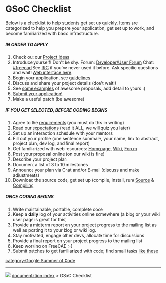 # GSoC Checklist
Below is a checklist to help students get set up quickly. Items are categorized to help you prepare your application, get set up to work, and become familiarized with basic infrastructure.

##### **IN ORDER TO APPLY** 

1.  Check out our [Project Ideas](Google_Summer_of_Code_2023#Implementation_Ideas.md)
2.  Introduce yourself! Don\'t be shy. Forum: [Developer/User Forum](http://forum.freecad.org) Chat: [#freecad](irc://irc.libera.chat/#freecad) See [IRC](https://brlcad.org/wiki/IRC) if you\'ve never used it before. Ask specific questions and wait! [Web interface here](http://web.libera.chat/#freecad).
3.  Begin your application, see [guidelines](https://brlcad.org/wiki/Summer_of_Code/Application_Guidelines)
4.  Discuss and share your project details (don\'t wait!)
5.  See [some examples](https://brlcad.org/wiki/Google_Summer_of_Code/2013) of awesome proposals, add detail to yours :)
6.  [Submit your application!](https://summerofcode.withgoogle.com/)
7.  Make a useful patch (be awesome)

##### **IF YOU GET SELECTED, BEFORE CODING BEGINS** 

1.  Agree to the [requirements](https://brlcad.org/wiki/Summer_of_Code/Acceptance) (you must do this in writing)
2.  Read our [expectations](https://brlcad.org/wiki/Summer_of_Code/Expectations) (read it ALL, we will quiz you later)
3.  Set up an interaction schedule with your mentors
4.  Fill out your profile (one sentence summary, your name, link to abstract, project plan, dev log, and final report)
5.  Get familiarized with web resources: [Homepage](https://freecad.org), [Wiki](https://wiki.freecad.org), [Forum](https://forum.freecad.org)
6.  Post your proposal online (on our wiki is fine)
7.  Describe your project plan
8.  Document a list of 3 to 10 milestones
9.  Announce your plan via Chat and/or E-mail (discuss and make adjustments)
10. Download the source code, get set up (compile, install, run) [Source](https://github.com/FreeCAD/FreeCAD) & [Compiling](Compiling.md)

##### **ONCE CODING BEGINS** 

1.  Write maintainable, portable, complete code
2.  Keep a **daily** log of your activities online somewhere (a blog or your wiki user page is great for this)
3.  Provide a midterm report on your project progress to the mailing list as well as posting it to your blog or wiki log.
4.  Stay motivated, engage other devs, allocate time for discussions
5.  Provide a final report on your project progress to the mailing list
6.  Keep working on FreeCAD :-)
7.  Submit patches to get familiarized with code; find small tasks [like these](https://github.com/FreeCAD/FreeCAD/issues?q=is%3Aopen+is%3Aissue+label%3A%22good+first+issue%22)

[category:Google Summer of Code](category_Google_Summer_of_Code.md)



---
![](images/Right_arrow.png) [documentation index](../README.md) > GSoC Checklist

